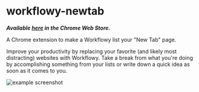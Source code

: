 # workflowy-newtab
***Available [here](https://chrome.google.com/webstore/detail/workflowy-new-tab/nfmnfkpjdcgodkcdjhhgfefpjbcnkfhi) in the Chrome Web Store.***

A Chrome extension to make a Workflowy list your "New Tab" page.

Improve your productivity by replacing your favorite (and likely most distracting) websites with Workflowy.  Take a break from what you're doing by accomplishing something from your lists or write down a quick idea as soon as it comes to you.

![example screenshot](screenshot.jpg)
